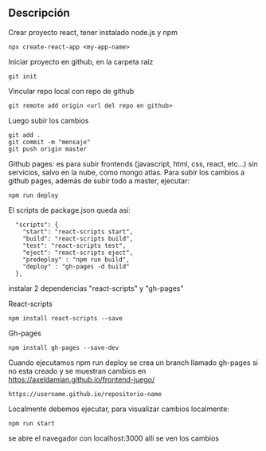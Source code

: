 ## Descripción

Crear proyecto react, tener instalado node.js y npm
```
npx create-react-app <my-app-name>
```

Iniciar proyecto en github, en la carpeta raíz
```
git init
```
Vincular repo local con repo de github
```
git remote add origin <url del repo en github>
```
Luego subir los cambios
```
git add .
git commit -m "mensaje"
git push origin master
```
Github pages: es para subir frontends (javascript, html, css, react, etc...) sin servicios, salvo en la nube, como mongo atlas.
Para subir los cambios a github pages, además de subir todo a master, ejecutar:
```
npm run deploy
```

El scripts de package.json queda así:
```
  "scripts": {
    "start": "react-scripts start",
    "build": "react-scripts build",
    "test": "react-scripts test",
    "eject": "react-scripts eject",
    "predeploy" : "npm run build",
    "deploy" : "gh-pages -d build"
  },
```

instalar 2 dependencias "react-scripts" y "gh-pages"


React-scripts
```
npm install react-scripts --save
```

Gh-pages
```
npm install gh-pages --save-dev
```

Cuando ejecutamos npm run deploy se crea un branch llamado gh-pages si no esta creado
y se muestran cambios en https://axeldamian.github.io/frontend-juego/
```
https://username.github.io/repositorio-name
```

Localmente debemos ejecutar, para visualizar cambios localmente:
```
npm run start
```
se abre el navegador con localhost:3000 allí se ven los cambios
